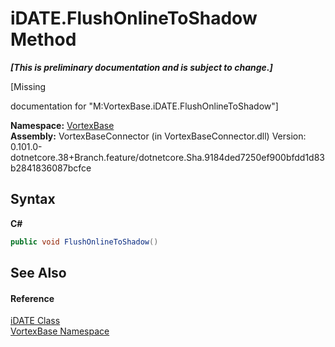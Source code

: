 # iDATE.FlushOnlineToShadow Method 
 _**\[This is preliminary documentation and is subject to change.\]**_

\[Missing <summary> documentation for "M:VortexBase.iDATE.FlushOnlineToShadow"\]

**Namespace:**&nbsp;<a href="N_VortexBase.md">VortexBase</a><br />**Assembly:**&nbsp;VortexBaseConnector (in VortexBaseConnector.dll) Version: 0.101.0-dotnetcore.38+Branch.feature/dotnetcore.Sha.9184ded7250ef900bfdd1d83b2841836087bcfce

## Syntax

**C#**<br />
``` C#
public void FlushOnlineToShadow()
```


## See Also


#### Reference
<a href="T_VortexBase_iDATE.md">iDATE Class</a><br /><a href="N_VortexBase.md">VortexBase Namespace</a><br />